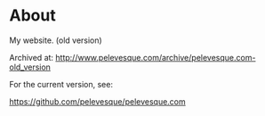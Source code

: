 # About

My website. (old version)

Archived at: http://www.pelevesque.com/archive/pelevesque.com-old_version

For the current version, see:

https://github.com/pelevesque/pelevesque.com
